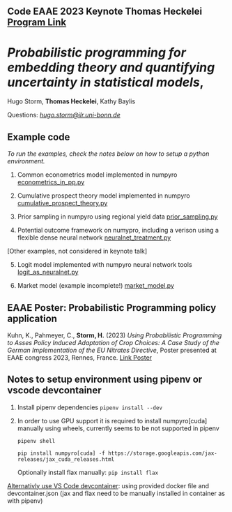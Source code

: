 

## Code EAAE 2023 Keynote **Thomas Heckelei** [Program Link](https://eaae2023.colloque.inrae.fr/keynote-speakers/thomas-heckelei)
# *Probabilistic programming for embedding theory and quantifying uncertainty in statistical models*, 

Hugo Storm, **Thomas Heckelei**, Kathy Baylis

Questions: *hugo.storm@ilr.uni-bonn.de*



## Example code

*To run the examples, check the notes below on how to setup a python environment.*

1. Common econometrics model implemented in numpyro [econometrics_in_pp.py](https://github.com/hstorm/pp_eaae_rennes/blob/master/examples/econometrics_in_pp.py)

2. Cumulative prospect theory model implemented in numpyro [cumulative_prospect_theory.py](https://github.com/hstorm/pp_eaae_rennes/blob/master/examples/cumulative_prospect_theory.py)

3. Prior sampling in numpyro  using regional yield  data [prior_sampling.py](https://github.com/hstorm/pp_eaae_rennes/blob/master/examples/prior_sampling.py)

4. Potential outcome framework on numypro, including a verison using a  flexible dense neural network [neuralnet_treatment.py](https://github.com/hstorm/pp_eaae_rennes/blob/master/examples/neuralnet_treatment.py)

[Other examples, not considered in keynote talk]

5. Logit model implemented with numpyro neural network tools [logit_as_neuralnet.py](https://github.com/hstorm/pp_eaae_rennes/blob/master/examples/logit_as_neuralnet.py)

6. Market model (example incomplete!) [market_model.py](https://github.com/hstorm/pp_eaae_rennes/blob/master/examples/market_model.py)

## EAAE Poster: Probabilistic Programming policy application 

Kuhn, K., Pahmeyer, C., **Storm, H.** (2023) *Using Probabilistic Programming to Asses Policy Induced Adaptation of Crop Choices: A Case Study of the German Implementation of the EU Nitrates Directive*, Poster presented at EAAE congress 2023, Rennes, France. [Link Poster](https://github.com/hstorm/pp_eaae_rennes/blob/master/RedAreaPoster.pdf)

## Notes to setup environment using pipenv or vscode devcontainer

1) Install pipenv dependencies ```pipenv install --dev```

2) In order to use GPU support it is required to install numpyro[cuda] manually using wheels, currently seems to be not supported in pipenv

    ```
    pipenv shell

    pip install numpyro[cuda] -f https://storage.googleapis.com/jax-releases/jax_cuda_releases.html
    ```
    
    Optionally install flax manually:
    ```pip install flax```

[Alternativly use VS Code devcontainer](https://code.visualstudio.com/docs/remote/containers): using provided docker file and devcontainer.json (jax and flax need to be manually installed in container as with pipenv)